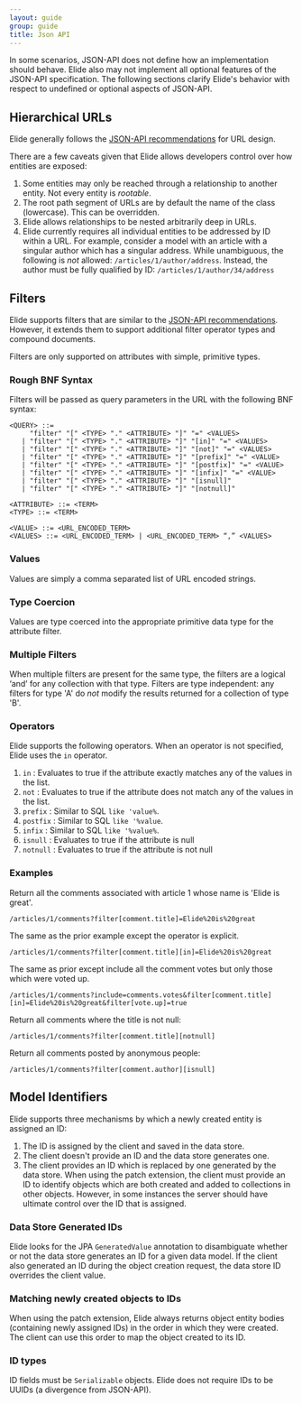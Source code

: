 ```yaml
---
layout: guide
group: guide
title: Json API
---
```


In some scenarios, JSON-API does not define how an implementation should behave.  Elide also may not implement all optional features of the
JSON-API specification.  The following sections clarify Elide's behavior with respect to undefined or optional aspects of JSON-API.

## Hierarchical URLs

Elide generally follows the [JSON-API recommendations](http://jsonapi.org/recommendations/) for URL design.

There are a few caveats given that Elide allows developers control over how entities are exposed:

1. Some entities may only be reached through a relationship to another entity.  Not every entity is _rootable_.
1. The root path segment of URLs are by default the name of the class (lowercase).  This can be overridden.
1. Elide allows relationships to be nested arbitrarily deep in URLs.
1. Elide currently requires all individual entities to be addressed by ID within a URL.  For example, consider a model with an article with a singular author which has a singular address.   While unambiguous, the following is *not* allowed: `/articles/1/author/address`.  Instead, the author must be fully qualified by ID: `/articles/1/author/34/address`

## Filters

Elide supports filters that are similar to the [JSON-API recommendations](http://jsonapi.org/recommendations/).
However, it extends them to support additional filter operator types and compound documents.

Filters are only supported on attributes with simple, primitive types.

### Rough BNF Syntax

Filters will be passed as query parameters in the URL with the following BNF syntax:

```
<QUERY> ::= 
     "filter" "[" <TYPE> "." <ATTRIBUTE> "]" "=" <VALUES>
   | "filter" "[" <TYPE> "." <ATTRIBUTE> "]" "[in]" "=" <VALUES> 
   | "filter" "[" <TYPE> "." <ATTRIBUTE> "]" "[not]" "=" <VALUES> 
   | "filter" "[" <TYPE> "." <ATTRIBUTE> "]" "[prefix]" "=" <VALUE> 
   | "filter" "[" <TYPE> "." <ATTRIBUTE> "]" "[postfix]" "=" <VALUE> 
   | "filter" "[" <TYPE> "." <ATTRIBUTE> "]" "[infix]" "=" <VALUE> 
   | "filter" "[" <TYPE> "." <ATTRIBUTE> "]" "[isnull]"
   | "filter" "[" <TYPE> "." <ATTRIBUTE> "]" "[notnull]"

<ATTRIBUTE> ::= <TERM>
<TYPE> ::= <TERM>

<VALUE> ::= <URL_ENCODED_TERM> 
<VALUES> ::= <URL_ENCODED_TERM> | <URL_ENCODED_TERM> “,” <VALUES>
```

### Values
Values are simply a comma separated list of URL encoded strings.

### Type Coercion
Values are type coerced into the appropriate primitive data type for the attribute filter.

### Multiple Filters
When multiple filters are present for the same type, the filters are a logical ‘and’ for any collection with
that type.   Filters are type independent: any filters for type 'A' do *not* modify the results 
returned for a collection of type 'B'.

### Operators

Elide supports the following operators.  When an operator is not specified, Elide uses the `in` operator.

1. `in` : Evaluates to true if the attribute exactly matches any of the values in the list.
1. `not` : Evaluates to true if the attribute does not match any of the values in the list.
1. `prefix` : Similar to SQL `like 'value%`.
1. `postfix` : Similar to SQL `like '%value`.
1. `infix` : Similar to SQL `like '%value%`.
1. `isnull` : Evaluates to true if the attribute is null
1. `notnull` : Evaluates to true if the attribute is not null

### Examples

Return all the comments associated with article 1 whose name is 'Elide is great'.

`/articles/1/comments?filter[comment.title]=Elide%20is%20great` 

The same as the prior example except the operator is explicit.

`/articles/1/comments?filter[comment.title][in]=Elide%20is%20great` 

The same as prior except include all the comment votes but only those which were voted up.

`/articles/1/comments?include=comments.votes&filter[comment.title][in]=Elide%20is%20great&filter[vote.up]=true` 

Return all comments where the title is not null:

`/articles/1/comments?filter[comment.title][notnull]`

Return all comments posted by anonymous people:

`/articles/1/comments?filter[comment.author][isnull]`

## Model Identifiers

Elide supports three mechanisms by which a newly created entity is assigned an ID:

1. The ID is assigned by the client and saved in the data store.
1. The client doesn't provide an ID and the data store generates one.
1. The client provides an ID which is replaced by one generated by the data store.  When using the patch extension, the client
must provide an ID to identify objects which are both created and added to collections in other objects.  However, in some instances
the server should have ultimate control over the ID that is assigned.  

### Data Store Generated IDs

Elide looks for the JPA `GeneratedValue` annotation to disambiguate whether or not
the data store generates an ID for a given data model.   If the client also generated 
an ID during the object creation request, the data store ID overrides the client value.

### Matching newly created objects to IDs

When using the patch extension, Elide always returns object entity bodies (containing newly assigned IDs) in 
the order in which they were created.  The client can use this order to map the object created to its ID.

### ID types

ID fields must be `Serializable` objects.   Elide does not require IDs to be UUIDs (a divergence from JSON-API).

